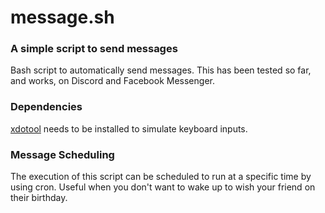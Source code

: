 # message.sh
### A simple script to send messages
Bash script to automatically send messages. This has been tested so far, and works, on Discord and Facebook Messenger.

### Dependencies
[xdotool](https://github.com/jordansissel/xdotool) needs to be installed to simulate keyboard inputs.

### Message Scheduling
The execution of this script can be scheduled to run at a specific time by using cron. Useful when you don't want to wake up to wish your friend on their birthday.